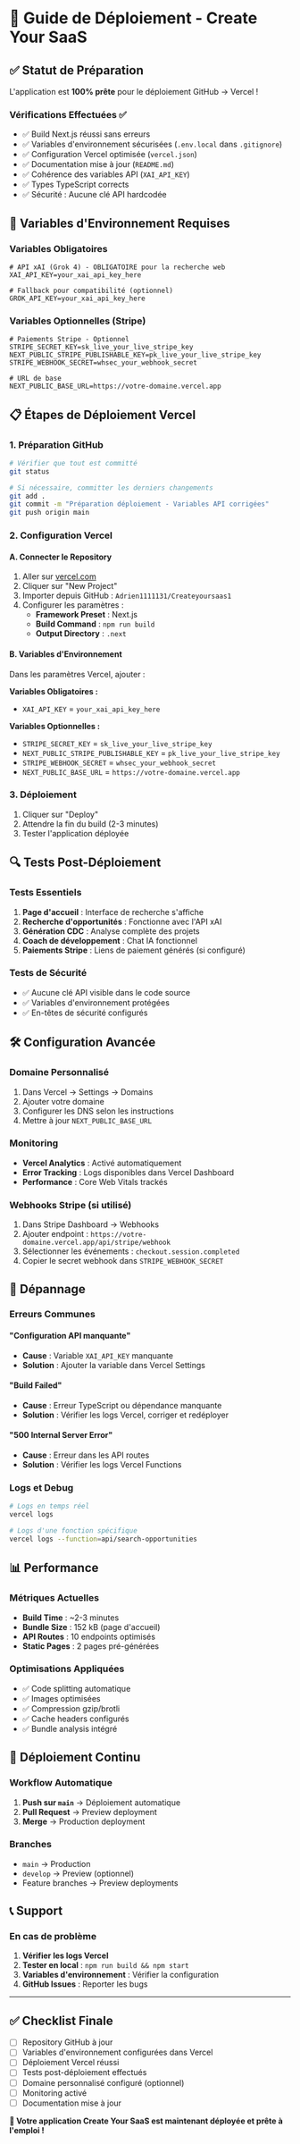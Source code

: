 # 🚀 Guide de Déploiement - Create Your SaaS

## ✅ Statut de Préparation

L'application est **100% prête** pour le déploiement GitHub → Vercel !

### Vérifications Effectuées ✅
- ✅ Build Next.js réussi sans erreurs
- ✅ Variables d'environnement sécurisées (`.env.local` dans `.gitignore`)
- ✅ Configuration Vercel optimisée (`vercel.json`)
- ✅ Documentation mise à jour (`README.md`)
- ✅ Cohérence des variables API (`XAI_API_KEY`)
- ✅ Types TypeScript corrects
- ✅ Sécurité : Aucune clé API hardcodée

## 🔧 Variables d'Environnement Requises

### Variables Obligatoires
```env
# API xAI (Grok 4) - OBLIGATOIRE pour la recherche web
XAI_API_KEY=your_xai_api_key_here

# Fallback pour compatibilité (optionnel)
GROK_API_KEY=your_xai_api_key_here
```

### Variables Optionnelles (Stripe)
```env
# Paiements Stripe - Optionnel
STRIPE_SECRET_KEY=sk_live_your_live_stripe_key
NEXT_PUBLIC_STRIPE_PUBLISHABLE_KEY=pk_live_your_live_stripe_key
STRIPE_WEBHOOK_SECRET=whsec_your_webhook_secret

# URL de base
NEXT_PUBLIC_BASE_URL=https://votre-domaine.vercel.app
```

## 📋 Étapes de Déploiement Vercel

### 1. Préparation GitHub
```bash
# Vérifier que tout est committé
git status

# Si nécessaire, committer les derniers changements
git add .
git commit -m "Préparation déploiement - Variables API corrigées"
git push origin main
```

### 2. Configuration Vercel

#### A. Connecter le Repository
1. Aller sur [vercel.com](https://vercel.com)
2. Cliquer sur "New Project"
3. Importer depuis GitHub : `Adrien1111131/Createyoursaas1`
4. Configurer les paramètres :
   - **Framework Preset** : Next.js
   - **Build Command** : `npm run build`
   - **Output Directory** : `.next`

#### B. Variables d'Environnement
Dans les paramètres Vercel, ajouter :

**Variables Obligatoires :**
- `XAI_API_KEY` = `your_xai_api_key_here`

**Variables Optionnelles :**
- `STRIPE_SECRET_KEY` = `sk_live_your_live_stripe_key`
- `NEXT_PUBLIC_STRIPE_PUBLISHABLE_KEY` = `pk_live_your_live_stripe_key`
- `STRIPE_WEBHOOK_SECRET` = `whsec_your_webhook_secret`
- `NEXT_PUBLIC_BASE_URL` = `https://votre-domaine.vercel.app`

### 3. Déploiement
1. Cliquer sur "Deploy"
2. Attendre la fin du build (2-3 minutes)
3. Tester l'application déployée

## 🔍 Tests Post-Déploiement

### Tests Essentiels
1. **Page d'accueil** : Interface de recherche s'affiche
2. **Recherche d'opportunités** : Fonctionne avec l'API xAI
3. **Génération CDC** : Analyse complète des projets
4. **Coach de développement** : Chat IA fonctionnel
5. **Paiements Stripe** : Liens de paiement générés (si configuré)

### Tests de Sécurité
- ✅ Aucune clé API visible dans le code source
- ✅ Variables d'environnement protégées
- ✅ En-têtes de sécurité configurés

## 🛠️ Configuration Avancée

### Domaine Personnalisé
1. Dans Vercel → Settings → Domains
2. Ajouter votre domaine
3. Configurer les DNS selon les instructions
4. Mettre à jour `NEXT_PUBLIC_BASE_URL`

### Monitoring
- **Vercel Analytics** : Activé automatiquement
- **Error Tracking** : Logs disponibles dans Vercel Dashboard
- **Performance** : Core Web Vitals trackés

### Webhooks Stripe (si utilisé)
1. Dans Stripe Dashboard → Webhooks
2. Ajouter endpoint : `https://votre-domaine.vercel.app/api/stripe/webhook`
3. Sélectionner les événements : `checkout.session.completed`
4. Copier le secret webhook dans `STRIPE_WEBHOOK_SECRET`

## 🚨 Dépannage

### Erreurs Communes

#### "Configuration API manquante"
- **Cause** : Variable `XAI_API_KEY` manquante
- **Solution** : Ajouter la variable dans Vercel Settings

#### "Build Failed"
- **Cause** : Erreur TypeScript ou dépendance manquante
- **Solution** : Vérifier les logs Vercel, corriger et redéployer

#### "500 Internal Server Error"
- **Cause** : Erreur dans les API routes
- **Solution** : Vérifier les logs Vercel Functions

### Logs et Debug
```bash
# Logs en temps réel
vercel logs

# Logs d'une fonction spécifique
vercel logs --function=api/search-opportunities
```

## 📊 Performance

### Métriques Actuelles
- **Build Time** : ~2-3 minutes
- **Bundle Size** : 152 kB (page d'accueil)
- **API Routes** : 10 endpoints optimisés
- **Static Pages** : 2 pages pré-générées

### Optimisations Appliquées
- ✅ Code splitting automatique
- ✅ Images optimisées
- ✅ Compression gzip/brotli
- ✅ Cache headers configurés
- ✅ Bundle analysis intégré

## 🔄 Déploiement Continu

### Workflow Automatique
1. **Push sur `main`** → Déploiement automatique
2. **Pull Request** → Preview deployment
3. **Merge** → Production deployment

### Branches
- `main` → Production
- `develop` → Preview (optionnel)
- Feature branches → Preview deployments

## 📞 Support

### En cas de problème
1. **Vérifier les logs Vercel**
2. **Tester en local** : `npm run build && npm start`
3. **Variables d'environnement** : Vérifier la configuration
4. **GitHub Issues** : Reporter les bugs

---

## ✅ Checklist Finale

- [ ] Repository GitHub à jour
- [ ] Variables d'environnement configurées dans Vercel
- [ ] Déploiement Vercel réussi
- [ ] Tests post-déploiement effectués
- [ ] Domaine personnalisé configuré (optionnel)
- [ ] Monitoring activé
- [ ] Documentation mise à jour

**🎉 Votre application Create Your SaaS est maintenant déployée et prête à l'emploi !**

